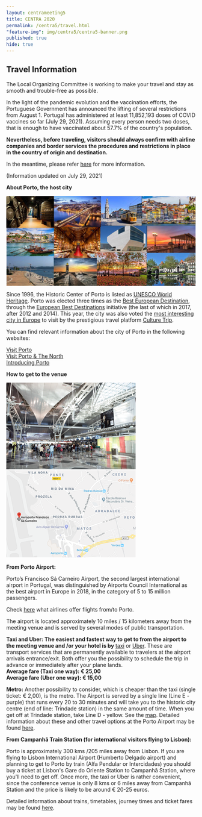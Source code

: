 ```yaml
---
layout: centrameeting5
title: CENTRA 2020
permalink: /centra5/travel.html
"feature-img": img/centra5/centra5-banner.png
published: true
hide: true
---
```


## Travel Information

The Local Organizing Committee is working to make your travel and stay as smooth and trouble-free as possible.  

In the light of the pandemic evolution and the vaccination efforts, the Portuguese Government has announced the lifting of several restrictions from August 1. Portugal has administered at least 11,852,193 doses of COVID vaccines so far (July 29, 2021). Assuming every person needs two doses, that is enough to have vaccinated about 57.7% of the country's population.  

**Nevertheless, before traveling, visitors should always confirm with airline companies and border services the procedures and restrictions in place in the country of origin and destination.**

In the meantime, please refer [here](https://reopen.europa.eu/en) for more information.  

(Information updated on July 29, 2021)  


**About Porto, the host city**
<p>
<img src="/img/centra5/porto_mosaic.png" align="center"/>
</p>
  
Since 1996, the Historic Center of Porto is listed as [UNESCO World Heritage](http://whc.unesco.org/en/list/755). Porto was elected three times as the [Best European Destination](https://www.europeanbestdestinations.com/best-of-europe/european-best-destinations-2017/), through the [European Best Destinations](https://www.europeanbestdestinations.com/) initiative (the last of which in 2017, after 2012 and 2014). This year, the city was also voted the [most interesting city in Europe](https://theculturetrip.com/europe/articles/culture-trip-wishlist-destinations-2019/) to visit by the prestigious travel platform [Culture Trip](https://theculturetrip.com/).  

You can find relevant information about the city of Porto in the following websites:  

[Visit Porto](https://visitporto.travel/en-GB/home#/)  
[Visit Porto & The North](http://www.visitportoandnorth.travel/)  
[Introducing Porto](https://www.introducingporto.com/map)  

<!--- Or by downloading the [Appy Tourist app](http://www.appytourist.pt/). Developed by the Portuguese Association for Consumer’s Right (DECO), this app allows you to enjoy your vacation or business travel to Porto without overlooking your consumer’s rights. Download is free.  -->

**How to get to the venue**

![inside_airport](../img/centra5/airport.png) ![map_airport](../img/centra5/airport_map.png)

**From Porto Airport:**

Porto’s Francisco Sá Carneiro Airport, the second largest international airport in Portugal, was distinguished by Airports Council International as the best airport in Europe in 2018, in the category of 5 to 15 million passengers.  

Check [here](https://www.aeroportoporto.pt/en/opo/flights-destinations/airlines/airlines-and-destinations) what airlines offer flights from/to Porto.  

The airport is located approximately 10 miles / 15 kilometers away from the meeting venue and is served by several modes of public transportation.   

**Taxi and Uber: The easiest and fastest way to get to from the airport to the meeting venue and /or your hotel is by** [taxi](http://www.taxis-porto.pt/) or [Uber](https://www.uber.com/pt/en/). These are transport services that are permanently available to travelers at the airport arrivals entrance/exit. Both offer you the possibility to schedule the trip in advance or immediately after your plane lands.  
**Average fare (Taxi  one way): € 25,00**  
**Average fare (Uber one way): € 15,00**  

**Metro:** Another possibility to consider, which is cheaper than the taxi (single ticket: € 2,00), is the metro. The Airport is served by a single line (Line E - purple) that runs every 20 to 30 minutes and will take you to the historic city centre (end of line: Trindade station) in the same amount of time. When you get off at Trindade station, take Line D - yellow. See the [map](https://www.google.com/maps/dir/I.p.o.,+Porto/FEUP+-+Faculdade+de+Engenharia+da+Universidade+do+Porto,+Rua+Doutor+Roberto+Frias,+Porto/@41.1785432,-8.6054457,16z/data=!3m2!4b1!5s0xd24659f1d840a4b:0xb814d00dda93219!4m14!4m13!1m5!1m1!1s0xd246438248f9323:0xd815dd1e62b22f5b!2m2!1d-8.6045954!2d41.1812273!1m5!1m1!1s0xd246446d48922a3:0x8b1e4a0bcdacc840!2m2!1d-8.5958454!2d41.1783583!3e2). Detailed information about these and other travel options at the Porto Airport may be found [here](https://www.aeroportoporto.pt/en/opo/access-parking/getting-to-and-from-the-airport/public-transportation).  

**From Campanhã Train Station (for international visitors flying to Lisbon):**

Porto is approximately 300 kms /205 miles away from Lisbon. If you are flying to Lisbon International Airport (Humberto Delgado airport) and planning to get to Porto by train (Alfa Pendular or Intercidades) you should buy a ticket at Lisbon's Gare do Oriente Station to Campanhã Station, where you'll need to get off. Once more, the taxi or Uber is rather convenient, since the conference venue is only 8 kms or 6 miles away from Campanhã Station and the price is likely to be around € 20-25 euros.  

Detailed information about trains, timetables, journey times and ticket fares may be found [here](https://www.cp.pt/passageiros/en).

